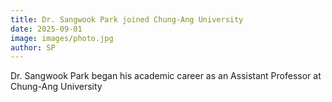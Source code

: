 ```yaml
---
title: Dr. Sangwook Park joined Chung-Ang University
date: 2025-09-01
image: images/photo.jpg
author: SP
---
```


Dr. Sangwook Park began his academic career as an Assistant Professor at Chung-Ang University
